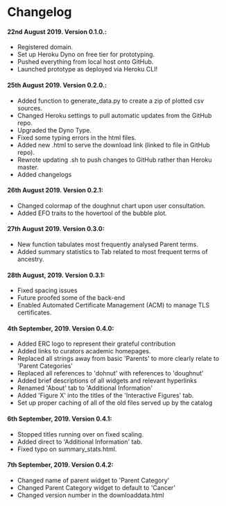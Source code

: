 # Changelog

#### 22nd August 2019. Version 0.1.0.:
* Registered domain.
* Set up Heroku Dyno on free tier for prototyping.
* Pushed everything from local host onto GitHub.
* Launched prototype as deployed via Heroku CLI!

#### 25th August 2019. Version 0.2.0.:
* Added function to generate_data.py to create a zip of plotted csv sources.
* Changed Heroku settings to pull automatic updates from the GitHub repo.
* Upgraded the Dyno Type.
* Fixed some typing errors in the html files.
* Added new .html to serve the download link (linked to file in GitHub repo).
* Rewrote updating .sh to push changes to GitHub rather than Heroku master.
* Added changelogs

#### 26th August 2019. Version 0.2.1:
* Changed colormap of the doughnut chart upon user consultation.
* Added EFO traits to the hovertool of the bubble plot.

#### 27th August 2019. Version 0.3.0:
* New function tabulates most frequently analysed Parent terms.
* Added summary statistics to Tab related to most frequent terms of ancestry.

#### 28th August, 2019. Version 0.3.1:
* Fixed spacing issues
* Future proofed some of the back-end
* Enabled Automated Certificate Management (ACM) to manage TLS certificates.

#### 4th September, 2019. Version 0.4.0:
* Added ERC logo to represent their grateful contribution
* Added links to curators academic homepages.
* Replaced all strings away from basic 'Parents' to more clearly relate to 'Parent Categories'
* Replaced all references to 'dohnut' with references to 'doughnut'
* Added brief descriptions of all widgets and relevant hyperlinks
* Renamed 'About' tab to 'Additional Information'
* Added 'Figure X' into the titles of the 'Interactive Figures' tab.
* Set up proper caching of all of the old files served up by the catalog

#### 6th September, 2019. Version 0.4.1:
* Stopped titles running over on fixed scaling.
* Added direct to 'Additional Information' tab. 
* Fixed typo on summary_stats.html.

#### 7th September, 2019. Version 0.4.2:
* Changed name of parent widget to 'Parent Category'
* Changed Parent Category widget to default to 'Cancer'
* Changed version number in the downloaddata.html

